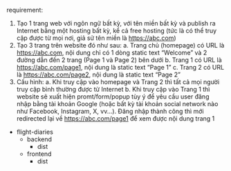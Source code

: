requirement:
1. Tạo 1 trang web với ngôn ngữ bất kỳ, với tên miền bất kỳ và publish ra Internet bằng
một hosting bất kỳ, kể cả free hosting (tức là có thể truy cập được từ mọi nơi, giả sử
tên miền là https://abc.com)
2. Tạo 3 trang trên website đó như sau:
a. Trang chủ (homepage) có URL là https://abc.com, nội dung chỉ có 1 dòng static
text “Welcome” và 2 đường dẫn đến 2 trang (Page 1 và Page 2) bên dưới
b. Trang 1 có URL là https://abc.com/page1, nội dung là static text “Page 1”
c. Trang 2 có URL là https://abc.com/page2, nội dung là static text “Page 2”
3. Cấu hình:
a. Khi truy cập vào homepage và Trang 2 thì tất cả mọi người truy cập bình thường
được từ Internet
b. Khi truy cập vào Trang 1 thì website sẽ xuất hiện promt/form/popup tùy ý để
yêu cầu user đăng nhập bằng tài khoản Google (hoặc bất kỳ tài khoản social
network nào như Facebook, Instagram, X, vv...). Đăng nhập thành công thì mới
redirected lại về https://abc.com/page1 để xem được nội dung trang 1

- flight-diaries
  - backend
    - dist
  - frontend
    - dist